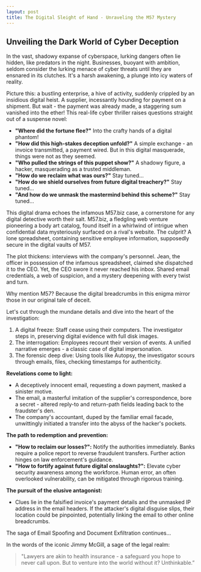```yaml
---
layout: post
title: The Digital Sleight of Hand - Unraveling the M57 Mystery
---
```

## Unveiling the Dark World of Cyber Deception

In the vast, shadowy expanse of cyberspace, lurking dangers often lie hidden, like predators in the night. Businesses, buoyant with ambition, seldom consider the lurking menace of cyber threats until they are ensnared in its clutches. It's a harsh awakening, a plunge into icy waters of reality.

Picture this: a bustling enterprise, a hive of activity, suddenly crippled by an insidious digital heist. A supplier, incessantly hounding for payment on a shipment. But wait - the payment was already made, a staggering sum vanished into the ether! This real-life cyber thriller raises questions straight out of a suspense novel:

- **"Where did the fortune flee?"** Into the crafty hands of a digital phantom!
- **"How did this high-stakes deception unfold?"** A simple exchange - an invoice transmitted, a payment wired. But in this digital masquerade, things were not as they seemed.
- **"Who pulled the strings of this puppet show?"** A shadowy figure, a hacker, masquerading as a trusted middleman.
- **"How do we reclaim what was ours?"** Stay tuned...
- **"How do we shield ourselves from future digital treachery?"** Stay tuned...
- **"And how do we unmask the mastermind behind this scheme?"** Stay tuned...

This digital drama echoes the infamous M57.biz case, a cornerstone for any digital detective worth their salt. M57.biz, a fledgling web venture pioneering a body art catalog, found itself in a whirlwind of intrigue when confidential data mysteriously surfaced on a rival's website. The culprit? A lone spreadsheet, containing sensitive employee information, supposedly secure in the digital vaults of M57.

The plot thickens: interviews with the company's personnel. Jean, the officer in possession of the infamous spreadsheet, claimed she dispatched it to the CEO. Yet, the CEO swore it never reached his inbox. Shared email credentials, a web of suspicion, and a mystery deepening with every twist and turn.

Why mention M57? Because the digital breadcrumbs in this enigma mirror those in our original tale of deceit.

Let's cut through the mundane details and dive into the heart of the investigation:

1. A digital freeze: Staff cease using their computers. The investigator steps in, preserving digital evidence with full disk images.
2. The interrogation: Employees recount their version of events. A unified narrative emerges - a classic case of digital impersonation.
3. The forensic deep dive: Using tools like Autopsy, the investigator scours through emails, files, checking timestamps for authenticity.

**Revelations come to light:**

- A deceptively innocent email, requesting a down payment, masked a sinister motive.
- The email, a masterful imitation of the supplier's correspondence, bore a secret - altered reply-to and return-path fields leading back to the fraudster's den.
- The company's accountant, duped by the familiar email facade, unwittingly initiated a transfer into the abyss of the hacker's pockets.

**The path to redemption and prevention:**

- **"How to reclaim our losses?":** Notify the authorities immediately. Banks require a police report to reverse fraudulent transfers. Further action hinges on law enforcement's guidance.
- **"How to fortify against future digital onslaughts?":** Elevate cyber security awareness among the workforce. Human error, an often overlooked vulnerability, can be mitigated through rigorous training.

**The pursuit of the elusive antagonist:**

- Clues lie in the falsified invoice's payment details and the unmasked IP address in the email headers. If the attacker's digital disguise slips, their location could be pinpointed, potentially linking the email to other online breadcrumbs.

The saga of Email Spoofing and Document Exfiltration continues...

In the words of the iconic Jimmy McGill, a sage of the legal realm:

> "Lawyers are akin to health insurance - a safeguard you hope to never call upon. But to venture into the world without it? Unthinkable.”

